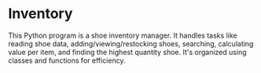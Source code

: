 # Inventory
This Python program is a shoe inventory manager. It handles tasks like reading shoe data, adding/viewing/restocking shoes, searching, calculating value per item, and finding the highest quantity shoe. It's organized using classes and functions for efficiency.
